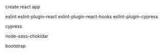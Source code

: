 create react app

eslint
    eslint-plugin-react
    eslint-plugin-react-hooks
    eslint-plugin-cypress

cypress

node-sass-chokidar

bootstrap